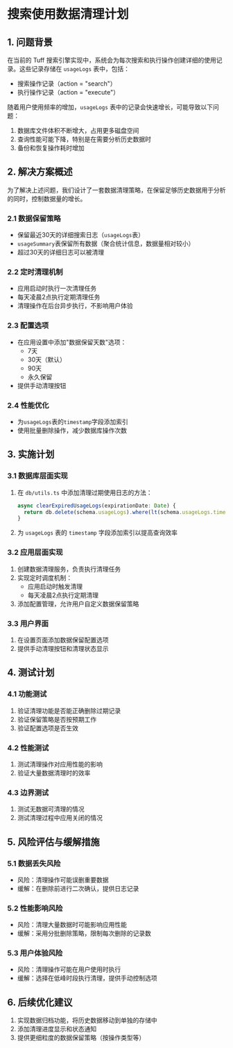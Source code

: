 # 搜索使用数据清理计划

## 1. 问题背景

在当前的 Tuff 搜索引擎实现中，系统会为每次搜索和执行操作创建详细的使用记录。这些记录存储在 `usageLogs` 表中，包括：

- 搜索操作记录（action = "search"）
- 执行操作记录（action = "execute"）

随着用户使用频率的增加，`usageLogs` 表中的记录会快速增长，可能导致以下问题：

1. 数据库文件体积不断增大，占用更多磁盘空间
2. 查询性能可能下降，特别是在需要分析历史数据时
3. 备份和恢复操作耗时增加

## 2. 解决方案概述

为了解决上述问题，我们设计了一套数据清理策略，在保留足够历史数据用于分析的同时，控制数据量的增长。

### 2.1 数据保留策略

- 保留最近30天的详细搜索日志（`usageLogs`表）
- `usageSummary`表保留所有数据（聚合统计信息，数据量相对较小）
- 超过30天的详细日志可以被清理

### 2.2 定时清理机制

- 应用启动时执行一次清理任务
- 每天凌晨2点执行定期清理任务
- 清理操作在后台异步执行，不影响用户体验

### 2.3 配置选项

- 在应用设置中添加"数据保留天数"选项：
  - 7天
  - 30天（默认）
  - 90天
  - 永久保留
- 提供手动清理按钮

### 2.4 性能优化

- 为`usageLogs`表的`timestamp`字段添加索引
- 使用批量删除操作，减少数据库操作次数

## 3. 实施计划

### 3.1 数据库层面实现

1. 在 `db/utils.ts` 中添加清理过期使用日志的方法：

   ```typescript
   async clearExpiredUsageLogs(expirationDate: Date) {
     return db.delete(schema.usageLogs).where(lt(schema.usageLogs.timestamp, expirationDate))
   }
   ```

2. 为 `usageLogs` 表的 `timestamp` 字段添加索引以提高查询效率

### 3.2 应用层面实现

1. 创建数据清理服务，负责执行清理任务
2. 实现定时调度机制：
   - 应用启动时触发清理
   - 每天凌晨2点执行定期清理
3. 添加配置管理，允许用户自定义数据保留策略

### 3.3 用户界面

1. 在设置页面添加数据保留配置选项
2. 提供手动清理按钮和清理状态显示

## 4. 测试计划

### 4.1 功能测试

1. 验证清理功能是否能正确删除过期记录
2. 验证保留策略是否按预期工作
3. 验证配置选项是否生效

### 4.2 性能测试

1. 测试清理操作对应用性能的影响
2. 验证大量数据清理时的效率

### 4.3 边界测试

1. 测试无数据可清理的情况
2. 测试清理过程中应用关闭的情况

## 5. 风险评估与缓解措施

### 5.1 数据丢失风险

- 风险：清理操作可能误删重要数据
- 缓解：在删除前进行二次确认，提供日志记录

### 5.2 性能影响风险

- 风险：清理大量数据时可能影响应用性能
- 缓解：采用分批删除策略，限制每次删除的记录数

### 5.3 用户体验风险

- 风险：清理操作可能在用户使用时执行
- 缓解：选择在低峰时段执行清理，提供手动控制选项

## 6. 后续优化建议

1. 实现数据归档功能，将历史数据移动到单独的存储中
2. 添加清理进度显示和状态通知
3. 提供更细粒度的数据保留策略（按操作类型等）
